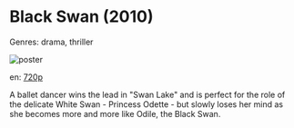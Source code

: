 # Black Swan (2010)

Genres: drama, thriller

![poster](http://image.tmdb.org/t/p/w500/9aipydFnWTBSyFBxM46rVor7FZ.jpg)

en:
  [720p](magnet:?xt=urn:btih:77D852CEFEE1D974A877D53E9B1E864EBE53FFD7&tr=udp://glotorrents.pw:6969/announce&tr=udp://tracker.opentrackr.org:1337/announce&tr=udp://torrent.gresille.org:80/announce&tr=udp://tracker.openbittorrent.com:80&tr=udp://tracker.coppersurfer.tk:6969&tr=udp://tracker.leechers-paradise.org:6969&tr=udp://p4p.arenabg.ch:1337&tr=udp://tracker.internetwarriors.net:1337)
  


A ballet dancer wins the lead in "Swan Lake" and is perfect for the role of the delicate White Swan - Princess Odette - but slowly loses her mind as she becomes more and more like Odile, the Black Swan.
